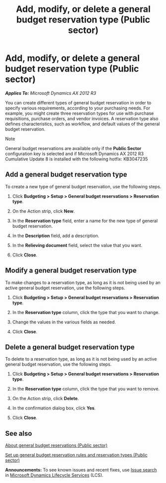 ﻿---
title: Add, modify, or delete a general budget reservation type (Public sector)
TOCTitle: Add, modify, or delete a general budget reservation type (Public sector)
ms:assetid: 27c09e0b-d5aa-4ae9-a0f2-ff1234e4c0a8
ms:mtpsurl: https://technet.microsoft.com/en-us/library/Dn792453(v=AX.60)
ms:contentKeyID: 65205495
ms.date: 03/25/2015
mtps_version: v=AX.60
f1_keywords:
- public sector
- budget reservation
- Forms.BudgetReservationType_PSN
- budget reservations
- general budget reservation
- general budget reservations
- budget reservation types
- general budget reservation types
- reservation type
- reservation types
---

# Add, modify, or delete a general budget reservation type (Public sector) 


_**Applies To:** Microsoft Dynamics AX 2012 R3_

You can create different types of general budget reservation in order to specify various requirements, according to your purchasing needs. For example, you might create three reservation types for use with purchase requisitions, purchase orders, and vendor invoices. A reservation type also defines characteristics, such as workflow, and default values of the general budget reservation.


> [!NOTE]
> <P>General budget reservations are available only if the <STRONG>Public Sector</STRONG> configuration key is selected and if Microsoft Dynamics AX 2012 R3 Cumulative Update 8 is installed with the following hotfix: KB3047235</P>



## Add a general budget reservation type

To create a new type of general budget reservation, use the following steps.

1.  Click **Budgeting \> Setup \> General budget reservations \> Reservation type**.

2.  On the Action strip, click **New**.

3.  In the **Reservation type** field, enter a name for the new type of general budget reservation.

4.  In the **Description** field, add a description.

5.  In the **Relieving document** field, select the value that you want.

6.  Click **Close**.

## Modify a general budget reservation type

To make changes to a reservation type, as long as it is not being used by an active general budget reservation, use the following steps.

1.  Click **Budgeting \> Setup \> General budget reservations \> Reservation type**.

2.  In the **Reservation type** column, click the type that you want to change.

3.  Change the values in the various fields as needed.

4.  Click **Close**.

## Delete a general budget reservation type

To delete to a reservation type, as long as it is not being used by an active general budget reservation, use the following steps.

1.  Click **Budgeting \> Setup \> General budget reservations \> Reservation type**.

2.  In the **Reservation type** column, click the type that you want to remove.

3.  On the Action strip, click **Delete**.

4.  In the confirmation dialog box, click **Yes**.

5.  Click **Close**.

## See also

[About general budget reservations (Public sector)](about-general-budget-reservations-public-sector.md)

[Set up general budget reservation rules and reservation types (Public sector)](set-up-general-budget-reservation-rules-and-reservation-types-public-sector.md)

  
**Announcements:** To see known issues and recent fixes, use [Issue search](http://go.microsoft.com/fwlink/?linkid=389258) in [Microsoft Dynamics Lifecycle Services](http://go.microsoft.com/fwlink/?linkid=306505) (LCS).

